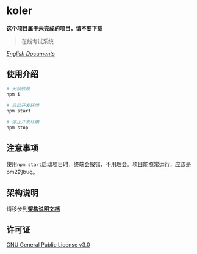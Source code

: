 # koler

**这个项目属于未完成的项目，请不要下载**

> 在线考试系统

[*English Documents*](https://github.com/BlackHole1/Koler/blob/master/README.md)

## 使用介绍

``` bash
# 安装依赖
npm i

# 启动开发环境
npm start

# 停止开发环境
npm stop
```

## 注意事项

使用`npm start`启动项目时，终端会报错，不用理会。项目能照常运行，应该是pm2的bug。

## 架构说明

请移步到[**架构说明文档**](https://github.com/BlackHole1/Koler/blob/master/FrameworkDoc-CN.md)

## 许可证

[GNU General Public License v3.0](https://github.com/BlackHole1/Koler/blob/master/LICENSE)